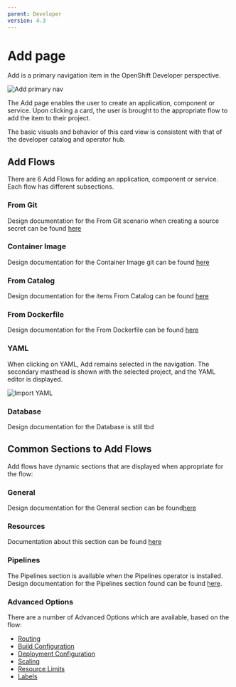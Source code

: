 ```yaml
---
parent: Developer
version: 4.3
---
```


# Add page

Add is a primary navigation item in the OpenShift Developer perspective.

![Add primary nav](https://openshift.github.io/openshift-origin-design/designs/developer/add/img/Add-AltA.png)

The Add page enables the user to create an application, component or service. Upon clicking a card, the user is brought to the appropriate flow to add the item to their project.

The basic visuals and behavior of this card view is consistent with that of the developer catalog and operator hub.

## Add Flows
There are 6 Add Flows for adding an application, component or service. Each flow has different subsections.

### From Git
Design documentation for the From Git scenario when creating a source secret can be found [here](https://openshift.github.io/openshift-origin-design/designs/developer/add/From-Git/Import-from-git)

### Container Image
Design documentation for the Container Image git can be found [here](https://openshift.github.io/openshift-origin-design/designs/developer/add/Container-Image/Deploy-Image)

### From Catalog
Design documentation for the items From Catalog can be found [here](https://openshift.github.io/openshift-origin-design/designs/developer/add/From-Catalog/Add-from-catalog)

### From Dockerfile
Design documentation for the From Dockerfile can be found [here](https://openshift.github.io/openshift-origin-design/designs/developer/add/From-Dockerfile/Import-from-Dockerfile)

### YAML
When clicking on YAML, Add remains selected in the navigation.  The secondary masthead is shown with the selected project, and the YAML editor is displayed.

![Import YAML](https://openshift.github.io/openshift-origin-design/designs/developer/add/img/import-yaml.png)

### Database
Design documentation for the Database is still tbd

## Common Sections to Add Flows
Add flows have dynamic sections that are displayed when appropriate for the flow:

### General
Design documentation for the General section can be found[here](https://openshift.github.io/openshift-origin-design/designs/developer/add/sections/General-Section)

### Resources
Documentation about this section can be found [here](https://openshift.github.io/openshift-origin-design/designs/developer/add-43/sections/resources/resources)

### Pipelines
The Pipelines section is available when the Pipelines operator is installed. Design documentation for the Pipelines section found can be found [here](https://openshift.github.io/openshift-origin-design/designs/developer/add-43/sections/pipelines/pipelines).

### Advanced Options
There are a number of Advanced Options which are available, based on the flow:
- [Routing](https://openshift.github.io/openshift-origin-design/designs/developer/add/sections/Adv-Routing)
- [Build Configuration](https://openshift.github.io/openshift-origin-design/designs/developer/add/sections/Adv-Build-Config)
- [Deployment Configuration](https://openshift.github.io/openshift-origin-design/designs/developer/add/sections/Adv-Deployment-Config)
- [Scaling](https://openshift.github.io/openshift-origin-design/designs/developer/add/sections/Adv-Scaling)
- [Resource Limits](https://openshift.github.io/openshift-origin-design/designs/developer/add/sections/Adv-Resource-Limits)
- [Labels](https://openshift.github.io/openshift-origin-design/designs/developer/add/sections/Adv-Labels)
